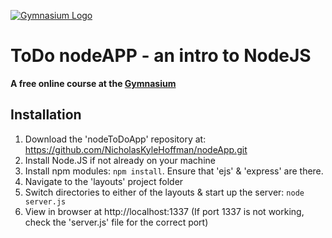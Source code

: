 [![Gymnasium Logo](https://gymnasium.github.io/cms/img/gymnasium-logo-gray.svg)](http://thegymnasium.com)

# ToDo nodeAPP - an intro to NodeJS

**A free online course at the [Gymnasium](http://thegymnasium.com)**

## Installation
1. Download the 'nodeToDoApp' repository at: https://github.com/NicholasKyleHoffman/nodeApp.git
2. Install Node.JS if not already on your machine
3. Install npm modules: `npm install`. Ensure that 'ejs' & 'express' are there.
4. Navigate to the 'layouts' project folder 
5. Switch directories to either of the layouts & start up the server: `node server.js`
6. View in browser at http://localhost:1337 (If port 1337 is not working, check the 'server.js' file for the correct port)

